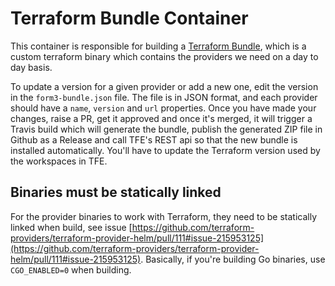 # Terraform Bundle Container
This container is responsible for building a [Terraform Bundle](https://github.com/hashicorp/terraform/tree/master/tools/terraform-bundle), which
is a custom terraform binary which contains the providers we need on a day to day basis.

To update a version for a given provider or add a new one, edit the version in the `form3-bundle.json` file. The file is in JSON
format, and each provider should have a `name`, `version` and `url` properties. Once you have made your changes, raise a PR, get
it approved and once it's merged, it will trigger a Travis build which will generate the bundle, publish the generated ZIP file in Github as a Release 
and call TFE's REST api so that the new bundle is installed automatically. You'll have to update the Terraform
version used by the workspaces in TFE.

## Binaries must be statically linked
For the provider binaries to work with Terraform, they need to be statically linked when build, see issue [https://github.com/terraform-providers/terraform-provider-helm/pull/111#issue-215953125](https://github.com/terraform-providers/terraform-provider-helm/pull/111#issue-215953125). Basically, if you're building Go binaries, use `CGO_ENABLED=0` when building.

